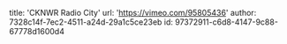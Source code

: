 title: 'CKNWR Radio City'
url: 'https://vimeo.com/95805436'
author: 7328c14f-7ec2-4511-a24d-29a1c5ce23eb
id: 97372911-c6d8-4147-9c88-67778d1600d4
